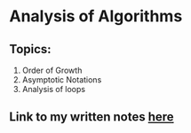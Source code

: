 # **Analysis of Algorithms**

## Topics: 
1) Order of Growth
2) Asymptotic Notations
3) Analysis of loops

## **Link to my written notes** [here](https://drive.google.com/file/d/1PzdHE5mw3ZWZ7w4hHivj1RRKNmIfrvv4/view?usp=sharing)
